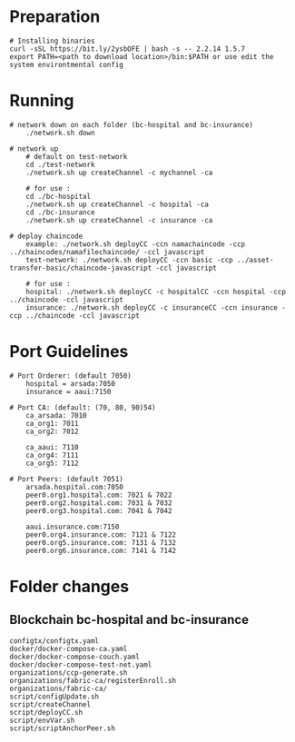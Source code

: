 # Preparation

    # Installing binaries
    curl -sSL https://bit.ly/2ysbOFE | bash -s -- 2.2.14 1.5.7
    export PATH=<path to download location>/bin:$PATH or use edit the system environtmental config

# Running

    # network down on each folder (bc-hospital and bc-insurance)
        ./network.sh down

    # network up
        # default on test-network
        cd ./test-network
        ./network.sh up createChannel -c mychannel -ca

        # for use :
        cd ./bc-hospital
        ./network.sh up createChannel -c hospital -ca
        cd ./bc-insurance
        ./network.sh up createChannel -c insurance -ca

    # deploy chaincode
        example: ./network.sh deployCC -ccn namachaincode -ccp ../chaincodes/namafilechaincode/ -ccl javascript
        test-network: ./network.sh deployCC -ccn basic -ccp ../asset-transfer-basic/chaincode-javascript -ccl javascript

        # for use :
        hospital: ./network.sh deployCC -c hospitalCC -ccn hospital -ccp ../chaincode -ccl javascript
        insurance: ./network.sh deployCC -c insuranceCC -ccn insurance -ccp ../chaincode -ccl javascript

# Port Guidelines

    # Port Orderer: (default 7050)
        hospital = arsada:7050
        insurance = aaui:7150

    # Port CA: (default: (70, 80, 90)54)
        ca_arsada: 7010
        ca_org1: 7011
        ca_org2: 7012

        ca_aaui: 7110
        ca_org4: 7111
        ca_org5: 7112

    # Port Peers: (default 7051)
        arsada.hospital.com:7050
        peer0.org1.hospital.com: 7021 & 7022
        peer0.org2.hospital.com: 7031 & 7032
        peer0.org3.hospital.com: 7041 & 7042

        aaui.insurance.com:7150
        peer0.org4.insurance.com: 7121 & 7122
        peer0.org5.insurance.com: 7131 & 7132
        peer0.org6.insurance.com: 7141 & 7142

# Folder changes

## Blockchain bc-hospital and bc-insurance

    configtx/configtx.yaml
    docker/docker-compose-ca.yaml
    docker/docker-compose-couch.yaml
    docker/docker-compose-test-net.yaml
    organizations/ccp-generate.sh
    organizations/fabric-ca/registerEnroll.sh
    organizations/fabric-ca/
    script/configUpdate.sh
    script/createChannel
    script/deployCC.sh
    script/envVar.sh
    script/scriptAnchorPeer.sh
